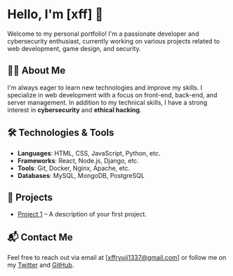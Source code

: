 # Hello, I'm [xff] 👋

Welcome to my personal portfolio! I'm a passionate developer and cybersecurity enthusiast, currently working on various projects related to web development, game design, and security.

## 🧑‍💻 About Me

I'm always eager to learn new technologies and improve my skills. I specialize in web development with a focus on front-end, back-end, and server management. In addition to my technical skills, I have a strong interest in **cybersecurity** and **ethical hacking**.

## 🛠 Technologies & Tools

- **Languages**: HTML, CSS, JavaScript, Python, etc.
- **Frameworks**: React, Node.js, Django, etc.
- **Tools**: Git, Docker, Nginx, Apache, etc.
- **Databases**: MySQL, MongoDB, PostgreSQL

## 📂 Projects

- [Project 1](https://github.com/ryuji4real/minecraft-website/) – A description of your first project.
  
## 📬 Contact Me

Feel free to reach out via email at [xffryuji1337@gmail.com] or follow me on my [Twitter](https://x.com/belikeryuji) and [GitHub](https://github.com/ryuji4real).
